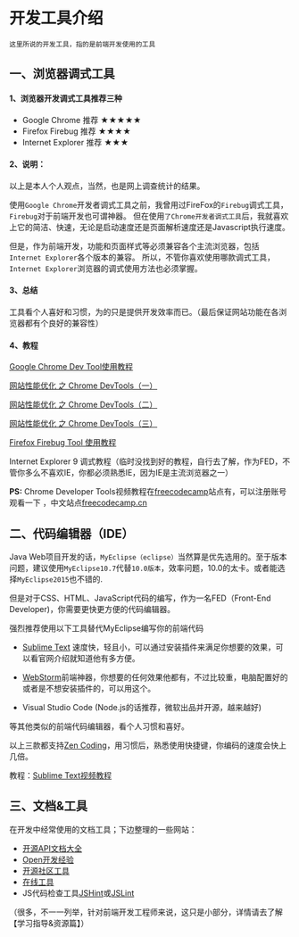 # 开发工具介绍


`这里所说的开发工具，指的是前端开发使用的工具`

## 一、浏览器调式工具

#### 1、浏览器开发调式工具推荐三种

 - Google Chrome  推荐 ★★★★★
 - Firefox Firebug  推荐 ★★★★
 - Internet Explorer 推荐 ★★★

 
#### 2、说明：
以上是本人个人观点，当然，也是网上调查统计的结果。

使用`Google Chrome`开发者调式工具之前，我曾用过FireFox的`Firebug`调式工具，`Firebug`对于前端开发也可谓神器。
但在使用`了Chrome开发者调式工具`后，我就喜欢上它的简洁、快速，无论是启动速度还是页面解析速度还是Javascript执行速度。

但是，作为前端开发，功能和页面样式等必须兼容各个主流浏览器，包括`Internet Explorer`各个版本的兼容。
所以，不管你喜欢使用哪款调式工具，`Internet Explorer`浏览器的调式使用方法也必须掌握。

#### 3、总结

工具看个人喜好和习惯，为的只是提供开发效率而已。（最后保证网站功能在各浏览器都有个良好的兼容性）

#### 4、教程

[Google Chrome Dev Tool使用教程][100]

[网站性能优化 之 Chrome DevTools（一）](http://www.jianshu.com/p/471950517b07)

[网站性能优化 之 Chrome DevTools（二）](http://www.jianshu.com/p/b8cdcd9bfad8)

[网站性能优化 之 Chrome DevTools（三）](http://www.jianshu.com/p/504bde348956)

[Firefox Firebug Tool 使用教程][1]

Internet Explorer 9 调式教程（临时没找到好的教程，自行去了解，作为FED，不管你多么不喜欢IE，你都必须熟悉IE，因为IE是主流浏览器之一）

**PS:** Chrome Developer Tools视频教程在[freecodecamp](http://www.freecodecamp.com/)站点有，可以注册账号观看一下 ，中文站点[freecodecamp.cn](http://www.freecodecamp.cn/)

## 二、代码编辑器（IDE）

Java Web项目开发的话，`MyEclipse（eclipse）`当然算是优先选用的。至于版本问题，建议使用`MyEclipse10.7`代替`10.0版本`，效率问题，10.0的太卡。或者能选择`MyEclipse2015`也不错的.

但是对于CSS、HTML、JavaScript代码的编写，作为一名FED（Front-End Developer)，你需要更快更方便的代码编辑器。

强烈推荐使用以下工具替代MyEclipse编写你的前端代码

 - [Sublime Text][2] 速度快，轻且小，可以通过安装插件来满足你想要的效果，可以看官网介绍就知道他有多方便。
 
 - [WebStorm][3]前端神器，你想要的任何效果他都有，不过比较重，电脑配置好的或者是不想安装插件的，可以用这个。
 
 - Visual Studio Code (Node.js的话推荐，微软出品并开源，越来越好)

等其他类似的前端代码编辑器，看个人习惯和喜好。

以上三款都支持[Zen Coding][4]，用习惯后，熟悉使用快捷键，你编码的速度会快上几倍。

教程：[Sublime Text视频教程][5]

## 三、文档&工具

在开发中经常使用的文档工具；下边整理的一些网站：

 - [开源API文档大全][6]
 - [Open开发经验][7]
 - [开源社区工具][8]
 - [在线工具](http://tool.lu/)
 - JS代码检查工具[JSHint][9]或[JSLint][10]

（很多，不一一列举，针对前端开发工程师来说，这只是小部分，详情请去了解【学习指导&资源篇】）

  [1]: http://www.ruanyifeng.com/blog/2008/06/firebug_tutorial.html
  [2]: http://www.sublimetext.com/
  [3]: https://www.jetbrains.com/webstorm/
  [4]: http://baike.baidu.com/link?url=n-7dPTD0x2lxaOZM_a92DF77-ZvSzdsJ92xwxgzrZdS95hgUaOxSxvztbmUrEXbb_K4g1H2KmKKgWsUig7klZK
  [5]: http://www.imooc.com/learn/40
  [6]: http://tool.oschina.net/apidocs
  [7]: http://www.open-open.com/lib/
  [8]: http://tool.oschina.net/
  [9]: http://jshint.com/
  [10]: http://www.jslint.com/
  
  [100]: chrome-dev-course.md